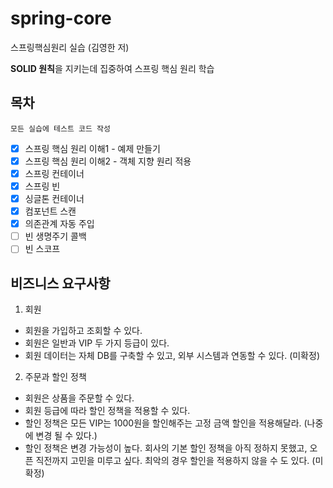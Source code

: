 # spring-core
스프링핵심원리 실습 (김영한 저)

**SOLID 원칙**을 지키는데 집중하여 스프링 핵심 원리 학습


## 목차
```
모든 실습에 테스트 코드 작성 
```
- [x]  스프링 핵심 원리 이해1 - 예제 만들기
- [x]  스프링 핵심 원리 이해2 - 객체 지향 원리 적용
- [x]  스프링 컨테이너
- [x]  스프링 빈
- [x]  싱글톤 컨테이너
- [x]  컴포넌트 스캔
- [x]  의존관계 자동 주입
- [ ]  빈 생명주기 콜백
- [ ]  빈 스코프

## 비즈니스 요구사항
1. 회원
- 회원을 가입하고 조회할 수 있다.
- 회원은 일반과 VIP 두 가지 등급이 있다.
- 회원 데이터는 자체 DB를 구축할 수 있고, 외부 시스템과 연동할 수 있다. (미확정)
2. 주문과 할인 정책
- 회원은 상품을 주문할 수 있다.
- 회원 등급에 따라 할인 정책을 적용할 수 있다.
- 할인 정책은 모든 VIP는 1000원을 할인해주는 고정 금액 할인을 적용해달라. (나중에 변경 될 수
있다.)
- 할인 정책은 변경 가능성이 높다. 회사의 기본 할인 정책을 아직 정하지 못했고, 오픈 직전까지 고민을
미루고 싶다. 최악의 경우 할인을 적용하지 않을 수 도 있다. (미확정)
